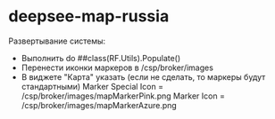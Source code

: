 deepsee-map-russia
==================
Развертывание системы:
- Выполнить do ##class(RF.Utils).Populate()
- Перенести иконки маркеров в /csp/broker/images
- В виджете "Карта"  указать (если не сделать, то маркеры будут стандартными)
	Marker Special Icon = /csp/broker/images/mapMarkerPink.png
	Marker Icon = /csp/broker/images/mapMarkerAzure.png
	
